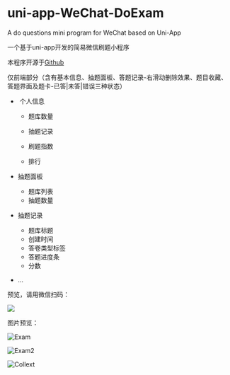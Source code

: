 # uni-app-WeChat-DoExam

A do questions  mini program for WeChat based on Uni-App

一个基于uni-app开发的简易微信刷题小程序

本程序开源于[Github](https://github.com/SouthTea/uni-app-WeChat-DoExam)

仅前端部分（含有基本信息、抽题面板、答题记录-右滑动删除效果、题目收藏、答题界面及题卡-已答|未答|错误三种状态）

-  个人信息
  
  * 题库数量
  
  * 抽题记录
  
  * 刷题指数
  
  * 排行

- 抽题面板
  
  * 题库列表
  * 抽题数量

- 抽题记录
  
  * 题库标题
  * 创建时间
  * 答卷类型标签
  * 答题进度条
  * 分数

- ...

预览，请用微信扫码：

![](./preview/er.jpg)

图片预览：

![Exam](./preview/2.png)

![Exam2](./preview/3.png)

![Collext](./preview/4.png)
